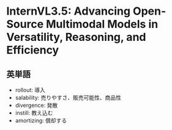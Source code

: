 # InternVL3.5: Advancing Open-Source Multimodal Models in Versatility, Reasoning, and Efficiency

## 英単語
- rollout: 導入
- salability: 売りやすさ、販売可能性、商品性
- divergence: 発散
- instill: 教え込む
- amortizing: 償却する